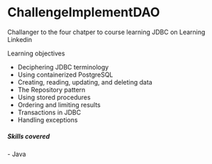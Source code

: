 # ChallengeImplementDAO
Challanger to the four chatper to course learning JDBC on Learning Linkedin

Learning objectives

- Deciphering JDBC terminology
- Using containerized PostgreSQL
- Creating, reading, updating, and deleting data
- The Repository pattern
- Using stored procedures
- Ordering and limiting results
- Transactions in JDBC
- Handling exceptions

<h5>Skills covered</h5>
- Java
